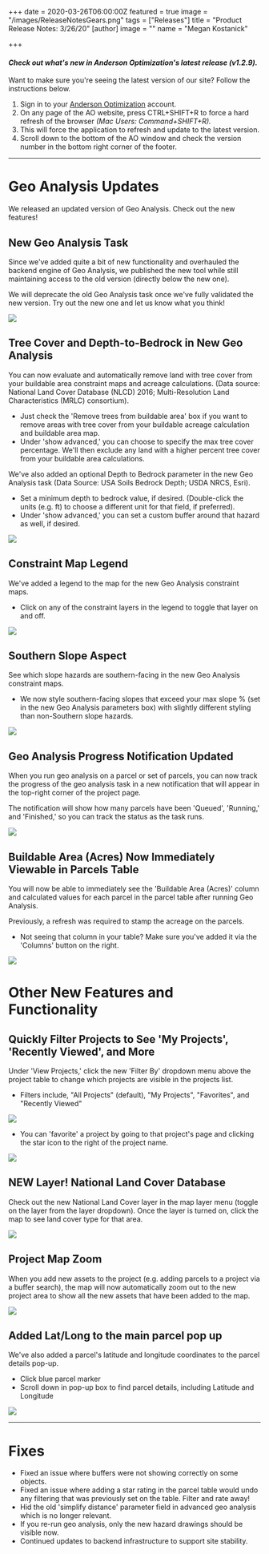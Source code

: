 +++
date = 2020-03-26T06:00:00Z
featured = true
image = "/images/ReleaseNotesGears.png"
tags = ["Releases"]
title = "Product Release Notes: 3/26/20"
[author]
image = ""
name = "Megan Kostanick"

+++
#### _Check out what's new in Anderson Optimization's latest release (v1.2.9)._

Want to make sure you're seeing the latest version of our site? Follow the instructions below.

1. Sign in to your [Anderson Optimization](https://energy-opt.auth0.com/login?state=g6Fo2SBzNTN6Sm1hM2tnUk11cXpmUG9NNERkMHd4N1lObmlyeKN0aWTZIFdaVjNDdHFSR2lGSTV6Uk9DY3BTcmlUODFJQTlaMlIyo2NpZNkgdDVqOElEcG9scERBOHY5Vm1DQUd4dWpiakwwN29OWUg&client=t5j8IDpolpDA8v9VmCAGxujbjL07oNYH&protocol=oauth2&response_type=token%20id_token&redirect_uri=https%3A%2F%2Fandersonopt.com%2Fauth%2Fcallback&audience=https%3A%2F%2Fenergy-opt.auth0.com%2Fuserinfo&nonce=mSRK_Q3Uw7s\~HbtnLshx8fxuUX1l7H73&scope=openid%20profile%20email&auth0Client=eyJuYW1lIjoiYW5ndWxhci1hdXRoMCIsInZlcnNpb24iOiIzLjAuNCIsImVudiI6eyJhdXRoMC1qcyI6IjkuMTAuNCIsImF1dGgwLmpzIjoiOS4xMC40In19 "login") account.
2. On any page of the AO website, press CTRL+SHIFT+R to force a hard refresh of the browser _(Mac Users: Command+SHIFT+R)._
3. This will force the application to refresh and update to the latest version.
4. Scroll down to the bottom of the AO window and check the version number in the bottom right corner of the footer.

***

# **Geo Analysis Updates**

We released an updated version of Geo Analysis. Check out the new features!

## New Geo Analysis Task

Since we've added quite a bit of new functionality and overhauled the backend engine of Geo Analysis, we published the new tool while still maintaining access to the old version (directly below the new one).

We will deprecate the old Geo Analysis task once we've fully validated the new version. Try out the new one and let us know what you think!

![](/images/NewGeoAnalysis.png)

## Tree Cover and Depth-to-Bedrock in New Geo Analysis

You can now evaluate and automatically remove land with tree cover from your buildable area constraint maps and acreage calculations. (Data source: National Land Cover Database (NLCD) 2016; Multi-Resolution Land Characteristics (MRLC) consortium).

* Just check the 'Remove trees from buildable area' box if you want to remove areas with tree cover from your buildable acreage calculation and buildable area map.
* Under 'show advanced,' you can choose to specify the max tree cover percentage. We'll then exclude any land with a higher percent tree cover from your buildable area calculations.

We've also added an optional Depth to Bedrock parameter in the new Geo Analysis task (Data Source: USA Soils Bedrock Depth; USDA NRCS, Esri).

* Set a minimum depth to bedrock value, if desired. (Double-click the units (e.g. ft) to choose a different unit for that field, if preferred).
* Under 'show advanced,' you can set a custom buffer around that hazard as well, if desired.

![](/images/TreesDepthtoBedrock.png)

## Constraint Map Legend

We've added a legend to the map for the new Geo Analysis constraint maps.

* Click on any of the constraint layers in the legend to toggle that layer on and off.

![](/images/LegendConstraintMap.png)

## Southern Slope Aspect

See which slope hazards are southern-facing in the new Geo Analysis constraint maps.

* We now style southern-facing slopes that exceed your max slope % (set in the new Geo Analysis parameters box) with slightly different styling than non-Southern slope hazards.

![](/images/SouthernAspect.png)

## Geo Analysis Progress Notification Updated

When you run geo analysis on a parcel or set of parcels, you can now track the progress of the geo analysis task in a new notification that will appear in the top-right corner of the project page.

The notification will show how many parcels have been 'Queued', 'Running,' and 'Finished,' so you can track the status as the task runs.

![](/images/NewGeoAnalysisStatusNotification.png)

## Buildable Area (Acres) Now Immediately Viewable in Parcels Table

You will now be able to immediately see the 'Buildable Area (Acres)' column and calculated values for each parcel in the parcel table after running Geo Analysis.

Previously, a refresh was required to stamp the acreage on the parcels.

* Not seeing that column in your table? Make sure you've added it via the 'Columns' button on the right.

![](/images/BuildableAreaCalc.png)

# **Other New Features and Functionality**

## Quickly Filter Projects to See 'My Projects', 'Recently Viewed', and More

Under 'View Projects,' click the new 'Filter By' dropdown menu above the project table to change which projects are visible in the projects list. 

* Filters include, "All Projects" (default), "My Projects", "Favorites", and "Recently Viewed"

![](/images/FilterByDropdown.png)

* You can 'favorite' a project by going to that project's page and clicking the star icon to the right of the project name.

![](/images/Favorite.png)

## NEW Layer! National Land Cover Database

Check out the new National Land Cover layer in the map layer menu (toggle on the layer from the layer dropdown). Once the layer is turned on, click the map to see land cover type for that area.

![](/images/NLCD.png)

## Project Map Zoom

When you add new assets to the project (e.g. adding parcels to a project via a buffer search), the map will now automatically zoom out to the new project area to show all the new assets that have been added to the map.

![](/images/ProjectZoom.png)

## Added Lat/Long to the main parcel pop up

We've also added a parcel's latitude and longitude coordinates to the parcel details pop-up.

* Click blue parcel marker
* Scroll down in pop-up box to find parcel details, including Latitude and Longitude

![](/images/LatLongPopUp.png)

***

# **Fixes**

* Fixed an issue where buffers were not showing correctly on some objects.
* Fixed an issue where adding a star rating in the parcel table would undo any filtering that was previously set on the table. Filter and rate away!
* Hid the old 'simplify distance' parameter field in advanced geo analysis which is no longer relevant.
* If you re-run geo analysis, only the new hazard drawings should be visible now.
* Continued updates to backend infrastructure to support site stability.